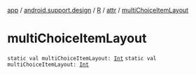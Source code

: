 [app](../../../index.md) / [android.support.design](../../index.md) / [R](../index.md) / [attr](index.md) / [multiChoiceItemLayout](./multi-choice-item-layout.md)

# multiChoiceItemLayout

`static val multiChoiceItemLayout: `[`Int`](https://kotlinlang.org/api/latest/jvm/stdlib/kotlin/-int/index.html)
`static val multiChoiceItemLayout: `[`Int`](https://kotlinlang.org/api/latest/jvm/stdlib/kotlin/-int/index.html)
